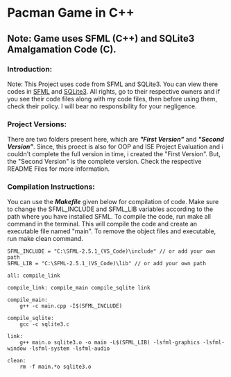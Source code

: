 # Pacman Game in C++

## Note: Game uses SFML (C++) and SQLite3 Amalgamation Code (C).

### Introduction:

Note: This Project uses code from SFML and SQLite3. You can view there codes in [SFML](https://www.sfml-dev.org/download.php) and [SQLite3](https://www.sqlite.org/amalgamation.html). All rights, go to their respective owners and if you see their code files along with my code files, then before using them, check their policy. I will bear no responsibility for your negligence.

### Project Versions:

There are two folders present here, which are __*"First Version"*__ and __*"Second Version"*__. Since, this proect is also for OOP and ISE Project Evaluation and i couldn't complete the full version in time, i created the "First Version". But, the "Second Version" is the complete version. Check the respective README Files for more information.

### Compilation Instructions:

You can use the __*Makefile*__ given below for compilation of code. Make sure to change the SFML_INCLUDE and SFML_LIB variables according to the path where you have installed SFML. To compile the code, run make all command in the terminal. This will compile the code and create an executable file named "main". To remove the object files and executable, run make clean command.

```
SFML_INCLUDE = "C:\SFML-2.5.1_(VS_Code)\include" // or add your own path
SFML_LIB = "C:\SFML-2.5.1_(VS_Code)\lib" // or add your own path

all: compile_link

compile_link: compile_main compile_sqlite link

compile_main:
	g++ -c main.cpp -I$(SFML_INCLUDE)

compile_sqlite:
	gcc -c sqlite3.c

link:
	g++ main.o sqlite3.o -o main -L$(SFML_LIB) -lsfml-graphics -lsfml-window -lsfml-system -lsfml-audio

clean:
	rm -f main.*o sqlite3.o
```
